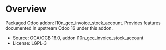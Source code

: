 # Overview

Packaged Odoo addon: l10n_gcc_invoice_stock_account. Provides features documented in upstream Odoo 16 under this addon.

- Source: OCA/OCB 16.0, addon l10n_gcc_invoice_stock_account
- License: LGPL-3
